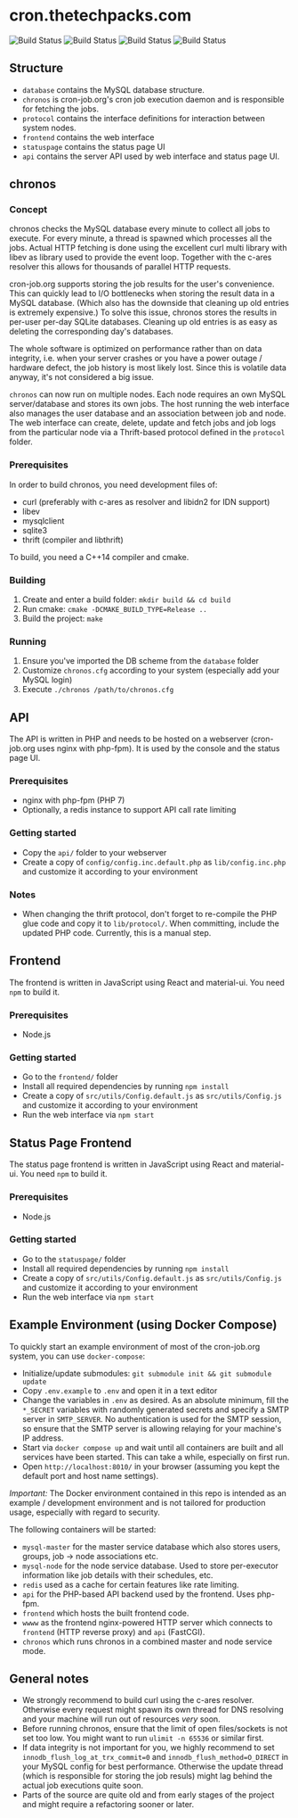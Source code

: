 cron.thetechpacks.com
============

![Build Status](https://github.com/pschlan/cron-job.org/actions/workflows/chronos.yml/badge.svg) ![Build Status](https://github.com/pschlan/cron-job.org/actions/workflows/docs.prod.yml/badge.svg) ![Build Status](https://github.com/pschlan/cron-job.org/actions/workflows/frontend.prod.yml/badge.svg)  ![Build Status](https://github.com/pschlan/cron-job.org/actions/workflows/statuspage.prod.yml/badge.svg)

Structure
---------
* `database` contains the MySQL database structure.
* `chronos` is cron-job.org's cron job execution daemon and is responsible for fetching the jobs.
* `protocol` contains the interface definitions for interaction between system nodes.
* `frontend` contains the web interface
* `statuspage` contains the status page UI
* `api` contains the server API used by web interface and status page UI.

chronos
-------
### Concept
chronos checks the MySQL database every minute to collect all jobs to execute. For every minute, a thread is spawned which processes all the jobs. Actual HTTP fetching is done using the excellent curl multi library with libev as library used to provide the event loop. Together with the c-ares resolver this allows for thousands of parallel HTTP requests.

cron-job.org supports storing the job results for the user's convenience. This can quickly lead to I/O bottlenecks when storing the result data in a MySQL database. (Which also has the downside that cleaning up old entries is extremely expensive.) To solve this issue, chronos stores the results in per-user per-day SQLite databases. Cleaning up old entries is as easy as deleting the corresponding day's databases.

The whole software is optimized on performance rather than on data integrity, i.e. when your server crashes or you have a power outage / hardware defect, the job history is most likely lost. Since this is volatile data anyway, it's not considered a big issue.

`chronos` can now run on multiple nodes. Each node requires an own MySQL server/database and stores its own jobs. The host
running the web interface also manages the user database and an association between job and node. The web interface can
create, delete, update and fetch jobs and job logs from the particular node via a Thrift-based protocol defined in the
`protocol` folder.

### Prerequisites
In order to build chronos, you need development files of:
* curl (preferably with c-ares as resolver and libidn2 for IDN support)
* libev
* mysqlclient
* sqlite3
* thrift (compiler and libthrift)

To build, you need a C++14 compiler and cmake.

### Building
1. Create and enter a build folder: `mkdir build && cd build`
2. Run cmake: `cmake -DCMAKE_BUILD_TYPE=Release ..`
3. Build the project: `make`

### Running
1. Ensure you've imported the DB scheme from the `database` folder
2. Customize `chronos.cfg` according to your system (especially add your MySQL login)
3. Execute `./chronos /path/to/chronos.cfg`

API
---
The API is written in PHP and needs to be hosted on a webserver (cron-job.org uses nginx with php-fpm). It is used by the console and the status page UI.

### Prerequisites
* nginx with php-fpm (PHP 7)
* Optionally, a redis instance to support API call rate limiting

### Getting started
* Copy the `api/` folder to your webserver
* Create a copy of `config/config.inc.default.php` as `lib/config.inc.php` and customize it according to your environment

### Notes
* When changing the thrift protocol, don't forget to re-compile the PHP glue code and copy it to `lib/protocol/`. When committing, include the updated PHP code. Currently, this is a manual step.

Frontend
--------
The frontend is written in JavaScript using React and material-ui. You need `npm` to build it.

### Prerequisites
* Node.js

### Getting started
* Go to the `frontend/` folder
* Install all required dependencies by running `npm install`
* Create a copy of `src/utils/Config.default.js` as `src/utils/Config.js` and customize it according to your environment
* Run the web interface via `npm start`

Status Page Frontend
--------------------
The status page frontend is written in JavaScript using React and material-ui. You need `npm` to build it.

### Prerequisites
* Node.js

### Getting started
* Go to the `statuspage/` folder
* Install all required dependencies by running `npm install`
* Create a copy of `src/utils/Config.default.js` as `src/utils/Config.js` and customize it according to your environment
* Run the web interface via `npm start`

Example Environment (using Docker Compose)
--------------------
To quickly start an example environment of most of the cron-job.org system, you can use `docker-compose`:
* Initialize/update submodules: `git submodule init && git submodule update`
* Copy `.env.example` to `.env` and open it in a text editor
* Change the variables in `.env` as desired. As an absolute minimum, fill the `*_SECRET` variables with randomly generated secrets and specify a SMTP server in `SMTP_SERVER`. No authentication is used for the SMTP session, so ensure that the SMTP server is allowing relaying for your machine's IP address.
* Start via `docker compose up` and wait until all containers are built and all services have been started. This can take a while, especially on first run.
* Open `http://localhost:8010/` in your browser (assuming you kept the default port and host name settings).

*Important:* The Docker environment contained in this repo is intended as an example / development environment and is not tailored for production usage, especially with regard to security.

The following containers will be started:
* `mysql-master` for the master service database which also stores users, groups, job -> node associations etc.
* `mysql-node` for the node service database. Used to store per-executor information like job details with their schedules, etc.
* `redis` used as a cache for certain features like rate limiting.
* `api` for the PHP-based API backend used by the frontend. Uses php-fpm.
* `frontend` which hosts the built frontend code.
* `wwww` as the frontend nginx-powered HTTP server which connects to `frontend` (HTTP reverse proxy) and `api` (FastCGI).
* `chronos` which runs chronos in a combined master and node service mode.

General notes
-------------
* We strongly recommend to build curl using the c-ares resolver. Otherwise every request might spawn its own thread for DNS resolving and your machine will run out of resources *very* soon.
* Before running chronos, ensure that the limit of open files/sockets is not set too low. You might want to run `ulimit -n 65536` or similar first.
* If data integrity is not important for you, we highly recommend to set `innodb_flush_log_at_trx_commit=0` and `innodb_flush_method=O_DIRECT` in your MySQL config for best performance. Otherwise the update thread (which is responsible for storing the job resuls) might lag behind the actual job executions quite soon.
* Parts of the source are quite old and from early stages of the project and might require a refactoring sooner or later.
